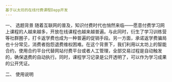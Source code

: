```yaml
---
基于以太坊的在线付费课程Dapp开发
---
```


一、 选题背景
随着互联网的普及，知识付费时代也悄然来临——愿意付费学习网上课程的人越来越多，开放在线课程也越来越普遍。与此同时，衍生了学习训练营等社群圈子，打卡返学费也成为一种普遍的促销手段。另一方面，承诺返学费骗局也十分常见，消费者抱怨退费维权困难。在这个背景下，我们利用以太坊上的智能合约，使用合约平台代替网站付费平台或者人工管理，全部交易过程是自动触发的，确保退费的自动执行。同时，课程学习记录是公开透明了，可以作为学习成果的公开凭证。

二、	使用说明

